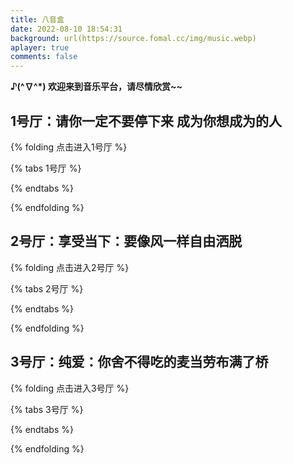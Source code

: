 ```yaml
---
title: 八音盒
date: 2022-08-10 18:54:31
background: url(https://source.fomal.cc/img/music.webp)
aplayer: true
comments: false
---
```

<div></div>
<span class="p center logo h2"><b><div style="color:var(--theme-color)">♪(^∇^*) 欢迎来到音乐平台，请尽情欣赏~~</div></b></span>


## 1号厅：请你一定不要停下来 成为你想成为的人

{% folding 点击进入1号厅 %}

{% tabs 1号厅 %}
<!-- tab 请欣赏音乐 -->
<div id="aplayer-oSEOhviA" class="aplayer aplayer-tag-marker meting-tag-marker" data-id="2513714981" data-server="netease" data-type="playlist" data-mode="random" data-autoplay="false" data-listmaxheight="340px" data-preload="auto" data-theme="#e3f2f5" data-volume="0.4" mutex="true"></div>
<!-- endtab -->
{% endtabs %}

{% endfolding %}

## 2号厅：享受当下：要像风一样自由洒脱

{% folding 点击进入2号厅 %}

{% tabs 2号厅 %}
<!-- tab 请欣赏音乐 -->
<div id="aplayer-oSEOhviA" class="aplayer aplayer-tag-marker meting-tag-marker" data-id="9534592121" data-server="netease" data-type="playlist" data-mode="random" data-autoplay="false" data-listmaxheight="340px" data-preload="auto" data-theme="#e3f2f5" data-volume="0.4" mutex="true"></div>
<!-- endtab -->
{% endtabs %}

{% endfolding %}

## 3号厅：纯爱：你舍不得吃的麦当劳布满了桥

{% folding 点击进入3号厅 %}

{% tabs 3号厅 %}
<!-- tab 请欣赏音乐 -->
<div id="aplayer-oSEOhviA" class="aplayer aplayer-tag-marker meting-tag-marker" data-id="9414688397" data-server="netease" data-type="playlist" data-mode="random" data-autoplay="false" data-listmaxheight="340px" data-preload="auto" data-theme="#e3f2f5" data-volume="0.4" mutex="true"></div>
<!-- endtab -->
{% endtabs %}

{% endfolding %}

<p></p>

